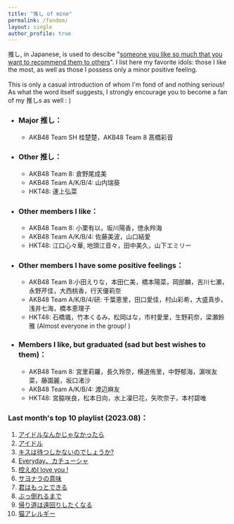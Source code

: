 ```yaml
---
title: "推し of mine"
permalink: /fandom/
layout: single
author_profile: true
---
```


推し, in Japanese, is used to descibe "[someone you like so much that you want to recommend them to others](https://ja.wikipedia.org/wiki/%E6%8E%A8%E3%81%97)". I list here my favorite idols: those I like the most, as well as those I possess only a minor positive feeling.  
\
This is only a casual introduction of whom I'm fond of and nothing serious! As what the word itself suggests, I strongly encourage you to become a fan of my 推しs as well : \)  

* ### Major 推し：  
    * AKB48 Team SH 桂楚楚，AKB48 Team 8 髙橋彩音

* ### Other 推し：  
    * AKB48 Team 8: 倉野尾成美
    * AKB48 Team A/K/B/4: 山内瑞葵  
    * HKT48: 運上弘菜

* ### Other members I like：  
    * AKB48 Team 8: 小栗有以，坂川陽香，徳永羚海
    * AKB48 Team A/K/B/4: 佐藤美波，山口結愛
    * HKT48: 江口心々華, 地頭江音々，田中美久，山下エミリー

* ### Other members I have some positive feelings：  
    * AKB48 Team 8:小田えりな，本田仁美，橋本陽菜，岡部麟，吉川七瀬，永野芹佳，大西桃香，行天優莉奈
    * AKB48 Team A/K/B/4/研: 千葉恵里，田口愛佳，村山彩希，大盛真歩，浅井七海，橋本恵理子
    * HKT48: 石橋颯，竹本くるみ，松岡はな，市村愛里，生野莉奈，梁瀬鈴雅 (Almost everyone in the group! )
    
* ### Members I like, but graduated (sad but best wishes to them)：  
    * AKB48 Team 8: 宮里莉羅，長久玲奈，横道侑里，中野郁海，濵咲友菜，藤園麗，坂口渚沙
    * AKB48 Team A/K/B/4: 渡辺麻友
    * HKT48: 宮脇咲良，松本日向，水上凜巳花，矢吹奈子，本村碧唯



### Last month's top 10 playlist (2023.08)：
1. [アイドルなんかじゃなかったら](https://open.spotify.com/track/0svM1S2Msb3aIfpf2Cf0YT)  
2. [アイドル](https://open.spotify.com/track/7ovUcF5uHTBRzUpB6ZOmvt)  
3. [キスは待つしかないのでしょうか?](https://open.spotify.com/track/79WstEMUylIx1atjIXOtRF)  
4. [Everyday、カチューシャ](https://open.spotify.com/track/6CJ3V6MRmcsjlJHZ48J5Ud)  
5. [控えめI love you !](https://open.spotify.com/track/0Zu1VrL45ZEvYYnpOCiPGB)  
6. [サヨナラの意味](https://open.spotify.com/track/0lU7b9JpuI9RMVqqcJc5kd)  
7. [君はもっとできる](https://open.spotify.com/track/2dgP7Se9sBdETi1eGTrjah)  
8. [ぶっ倒れるまで](https://open.spotify.com/track/2VA1ZF4gg7AZvwnM89d9wi)  
9. [帰り道は遠回りしたくなる](https://open.spotify.com/track/4RWJxm0Vn83uE0TIhwnABv)  
10. [猫アレルギー](https://open.spotify.com/track/6MCAUevCAr5U5aQaJK0FOm)  